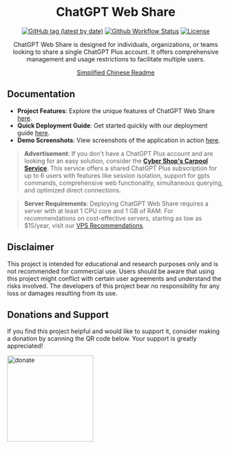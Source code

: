 <h1 align="center">ChatGPT Web Share</h1>

<div align="center">

[![GitHub tag (latest by date)](https://img.shields.io/github/v/tag/chatpire/chatgpt-web-share?label=container&logo=docker)](https://github.com/chatpire/chatgpt-web-share/pkgs/container/chatgpt-web-share)
[![Github Workflow Status](https://img.shields.io/github/workflow/status/chatpire/chatgpt-web-share/Docker%20Image?label=build)](https://github.com/chatpire/chatgpt-web-share/actions)
[![License](https://img.shields.io/github/license/chatpire/chatgpt-web-share)](https://github.com/chatpire/chatgpt-web-share/blob/main/LICENSE)

ChatGPT Web Share is designed for individuals, organizations, or teams looking to share a single ChatGPT Plus account. It offers comprehensive management and usage restrictions to facilitate multiple users.

[Simplified Chinese Readme](README.md)

</div>

## Documentation

- **Project Features**: Explore the unique features of ChatGPT Web Share [here](https://cws-docs.pages.dev/zh/).
- **Quick Deployment Guide**: Get started quickly with our deployment guide [here](http://cws-docs.pages.dev/zh/guide/quick-start.html).
- **Demo Screenshots**: View screenshots of the application in action [here](http://cws-docs.pages.dev/zh/demo/screenshots.html).

> **Advertisement**: If you don't have a ChatGPT Plus account and are looking for an easy solution, consider the [**Cyber Shop's Carpool Service**](https://cws-docs.pages.dev/zh/support/ads.html#%E8%B5%9B%E5%8D%9A%E5%B0%8F%E9%93%BA-chatgpt-plus-%E6%8B%BC%E8%BD%A6%E6%9C%8D%E5%8A%A1). This service offers a shared ChatGPT Plus subscription for up to 6 users with features like session isolation, support for gpts commands, comprehensive web functionality, simultaneous querying, and optimized direct connections.

> **Server Requirements**: Deploying ChatGPT Web Share requires a server with at least 1 CPU core and 1 GB of RAM. For recommendations on cost-effective servers, starting as low as $15/year, visit our [VPS Recommendations](https://cws-docs.pages.dev/zh/support/vps.html).

## Disclaimer

This project is intended for educational and research purposes only and is not recommended for commercial use. Users should be aware that using this project might conflict with certain user agreements and understand the risks involved. The developers of this project bear no responsibility for any loss or damages resulting from its use.

## Donations and Support

If you find this project helpful and would like to support it, consider making a donation by scanning the QR code below. Your support is greatly appreciated!

<img src="docs/donate.png" alt="donate" width="200" height="200" />
